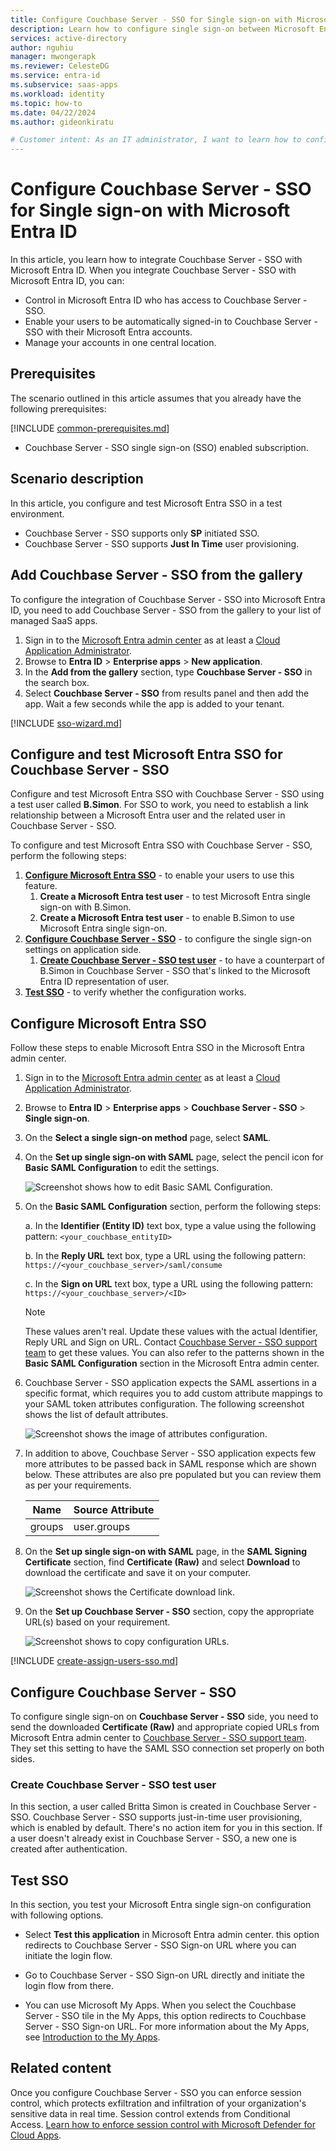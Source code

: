 ```yaml
---
title: Configure Couchbase Server - SSO for Single sign-on with Microsoft Entra ID
description: Learn how to configure single sign-on between Microsoft Entra ID and Couchbase Server - SSO.
services: active-directory
author: nguhiu
manager: mwongerapk
ms.reviewer: CelesteDG
ms.service: entra-id
ms.subservice: saas-apps
ms.workload: identity
ms.topic: how-to
ms.date: 04/22/2024
ms.author: gideonkiratu

# Customer intent: As an IT administrator, I want to learn how to configure single sign-on between Microsoft Entra ID and Directory Services so that I can control who has access to Directory Services, enable automatic sign-in with Microsoft Entra accounts, and manage my accounts in one central location.
---
```


# Configure Couchbase Server - SSO for Single sign-on with Microsoft Entra ID

In this article,  you learn how to integrate Couchbase Server - SSO with Microsoft Entra ID. When you integrate Couchbase Server - SSO with Microsoft Entra ID, you can:

* Control in Microsoft Entra ID who has access to Couchbase Server - SSO.
* Enable your users to be automatically signed-in to Couchbase Server - SSO with their Microsoft Entra accounts.
* Manage your accounts in one central location.

## Prerequisites

The scenario outlined in this article assumes that you already have the following prerequisites:

[!INCLUDE [common-prerequisites.md](~/identity/saas-apps/includes/common-prerequisites.md)]
* Couchbase Server - SSO single sign-on (SSO) enabled subscription.

## Scenario description

In this article,  you configure and test Microsoft Entra SSO in a test environment.

* Couchbase Server - SSO supports only **SP** initiated SSO.
* Couchbase Server - SSO supports **Just In Time** user provisioning.

## Add Couchbase Server - SSO from the gallery

To configure the integration of Couchbase Server - SSO into Microsoft Entra ID, you need to add Couchbase Server - SSO from the gallery to your list of managed SaaS apps.

1. Sign in to the [Microsoft Entra admin center](https://entra.microsoft.com) as at least a [Cloud Application Administrator](~/identity/role-based-access-control/permissions-reference.md#cloud-application-administrator).
1. Browse to **Entra ID** > **Enterprise apps** > **New application**.
1. In the **Add from the gallery** section, type **Couchbase Server - SSO** in the search box.
1. Select **Couchbase Server - SSO** from results panel and then add the app. Wait a few seconds while the app is added to your tenant.

[!INCLUDE [sso-wizard.md](~/identity/saas-apps/includes/sso-wizard.md)]

## Configure and test Microsoft Entra SSO for Couchbase Server - SSO

Configure and test Microsoft Entra SSO with Couchbase Server - SSO using a test user called **B.Simon**. For SSO to work, you need to establish a link relationship between a Microsoft Entra user and the related user in Couchbase Server - SSO.

To configure and test Microsoft Entra SSO with Couchbase Server - SSO, perform the following steps:

1. **[Configure Microsoft Entra SSO](#configure-microsoft-entra-sso)** - to enable your users to use this feature.
    1. **Create a Microsoft Entra test user** - to test Microsoft Entra single sign-on with B.Simon.
    1. **Create a Microsoft Entra test user** - to enable B.Simon to use Microsoft Entra single sign-on.
1. **[Configure Couchbase Server - SSO](#configure-couchbase-server---sso)** - to configure the single sign-on settings on application side.
    1. **[Create Couchbase Server - SSO test user](#create-couchbase-server---sso-test-user)** - to have a counterpart of B.Simon in Couchbase Server - SSO that's linked to the Microsoft Entra ID representation of user.
1. **[Test SSO](#test-sso)** - to verify whether the configuration works.

## Configure Microsoft Entra SSO

Follow these steps to enable Microsoft Entra SSO in the Microsoft Entra admin center.

1. Sign in to the [Microsoft Entra admin center](https://entra.microsoft.com) as at least a [Cloud Application Administrator](~/identity/role-based-access-control/permissions-reference.md#cloud-application-administrator).
1. Browse to **Entra ID** > **Enterprise apps** > **Couchbase Server - SSO** > **Single sign-on**.
1. On the **Select a single sign-on method** page, select **SAML**.
1. On the **Set up single sign-on with SAML** page, select the pencil icon for **Basic SAML Configuration** to edit the settings.

   ![Screenshot shows how to edit Basic SAML Configuration.](common/edit-urls.png "Basic Configuration")

1. On the **Basic SAML Configuration** section, perform the following steps:

    a. In the **Identifier (Entity ID)** text box, type a value using the following pattern:
    `<your_couchbase_entityID>`

    b. In the **Reply URL** text box, type a URL using the following pattern:
    `https://<your_couchbase_server>/saml/consume`

    c. In the **Sign on URL** text box, type a URL using the following pattern:
    `https://<your_couchbase_server>/<ID>`

	> [!NOTE]
	> These values aren't real. Update these values with the actual Identifier, Reply URL and Sign on URL. Contact [Couchbase Server - SSO support team](mailto:support@couchbase.com) to get these values. You can also refer to the patterns shown in the **Basic SAML Configuration** section in the Microsoft Entra admin center.

1. Couchbase Server - SSO application expects the SAML assertions in a specific format, which requires you to add custom attribute mappings to your SAML token attributes configuration. The following screenshot shows the list of default attributes.

	![Screenshot shows the image of attributes configuration.](common/default-attributes.png "Image")

1. In addition to above, Couchbase Server - SSO application expects few more attributes to be passed back in SAML response which are shown below. These attributes are also pre populated but you can review them as per your requirements.
	
	| Name | Source Attribute|
	| ---- | --------- |
	| groups | user.groups |

1. On the **Set up single sign-on with SAML** page, in the **SAML Signing Certificate** section, find **Certificate (Raw)** and select **Download** to download the certificate and save it on your computer.

	![Screenshot shows the Certificate download link.](common/certificateraw.png "Certificate")

1. On the **Set up Couchbase Server - SSO** section, copy the appropriate URL(s) based on your requirement.

	![Screenshot shows to copy configuration URLs.](common/copy-configuration-urls.png "Metadata")

[!INCLUDE [create-assign-users-sso.md](~/identity/saas-apps/includes/create-assign-users-sso.md)]

## Configure Couchbase Server - SSO

To configure single sign-on on **Couchbase Server - SSO** side, you need to send the downloaded **Certificate (Raw)** and appropriate copied URLs from Microsoft Entra admin center to [Couchbase Server - SSO support team](mailto:support@couchbase.com). They set this setting to have the SAML SSO connection set properly on both sides.

### Create Couchbase Server - SSO test user

In this section, a user called Britta Simon is created in Couchbase Server - SSO. Couchbase Server - SSO supports just-in-time user provisioning, which is enabled by default. There's no action item for you in this section. If a user doesn't already exist in Couchbase Server - SSO, a new one is created after authentication.

## Test SSO 

In this section, you test your Microsoft Entra single sign-on configuration with following options.
 
* Select **Test this application** in Microsoft Entra admin center. this option redirects to Couchbase Server - SSO Sign-on URL where you can initiate the login flow.
 
* Go to Couchbase Server - SSO Sign-on URL directly and initiate the login flow from there.
 
* You can use Microsoft My Apps. When you select the Couchbase Server - SSO tile in the My Apps, this option redirects to Couchbase Server - SSO Sign-on URL. For more information about the My Apps, see [Introduction to the My Apps](https://support.microsoft.com/account-billing/sign-in-and-start-apps-from-the-my-apps-portal-2f3b1bae-0e5a-4a86-a33e-876fbd2a4510).

## Related content

Once you configure Couchbase Server - SSO you can enforce session control, which protects exfiltration and infiltration of your organization's sensitive data in real time. Session control extends from Conditional Access. [Learn how to enforce session control with Microsoft Defender for Cloud Apps](/cloud-app-security/proxy-deployment-any-app).